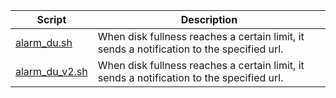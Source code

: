 | Script | Description |
|--|--|
| [alarm_du.sh](https://github.com/monobilisim/mono.sh/blob/main/server/alarm_du.sh) | When disk fullness reaches a certain limit, it sends a notification to the specified url. |
| [alarm_du_v2.sh](https://github.com/monobilisim/mono.sh/blob/main/server/alarm_du_v2.sh) | When disk fullness reaches a certain limit, it sends a notification to the specified url. |
